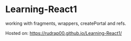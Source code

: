 # Learning-React1

working with fragments, wrappers, createPortal and refs.

Hosted on: https://rudrap00.github.io/Learning-React1/
